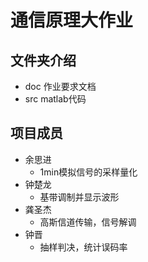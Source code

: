 # 通信原理大作业
## 文件夹介绍
- doc 作业要求文档
- src matlab代码
## 项目成员
- 余思进 
  - 1min模拟信号的采样量化
- 钟楚龙 
  - 基带调制并显示波形
- 龚圣杰 
  - 高斯信道传输，信号解调
- 钟晋 
  - 抽样判决，统计误码率
